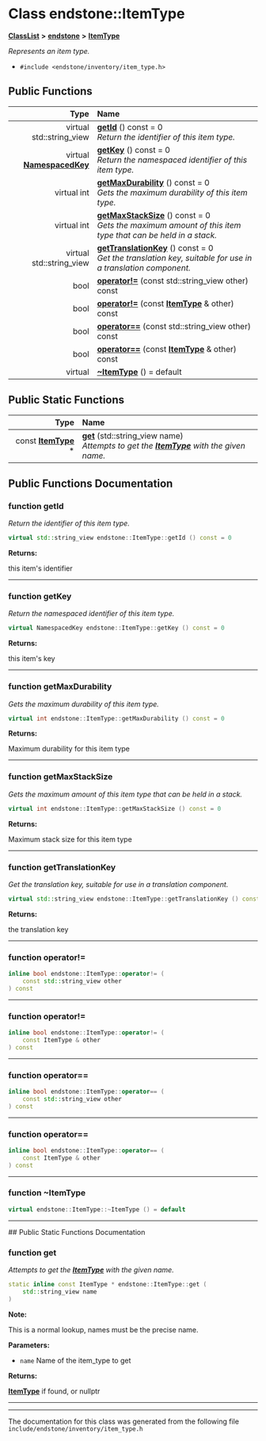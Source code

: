 

# Class endstone::ItemType



[**ClassList**](annotated.md) **>** [**endstone**](namespaceendstone.md) **>** [**ItemType**](classendstone_1_1ItemType.md)



_Represents an item type._ 

* `#include <endstone/inventory/item_type.h>`





































## Public Functions

| Type | Name |
| ---: | :--- |
| virtual std::string\_view | [**getId**](#function-getid) () const = 0<br>_Return the identifier of this item type._  |
| virtual [**NamespacedKey**](classendstone_1_1NamespacedKey.md) | [**getKey**](#function-getkey) () const = 0<br>_Return the namespaced identifier of this item type._  |
| virtual int | [**getMaxDurability**](#function-getmaxdurability) () const = 0<br>_Gets the maximum durability of this item type._  |
| virtual int | [**getMaxStackSize**](#function-getmaxstacksize) () const = 0<br>_Gets the maximum amount of this item type that can be held in a stack._  |
| virtual std::string\_view | [**getTranslationKey**](#function-gettranslationkey) () const = 0<br>_Get the translation key, suitable for use in a translation component._  |
|  bool | [**operator!=**](#function-operator) (const std::string\_view other) const<br> |
|  bool | [**operator!=**](#function-operator_1) (const [**ItemType**](classendstone_1_1ItemType.md) & other) const<br> |
|  bool | [**operator==**](#function-operator_2) (const std::string\_view other) const<br> |
|  bool | [**operator==**](#function-operator_3) (const [**ItemType**](classendstone_1_1ItemType.md) & other) const<br> |
| virtual  | [**~ItemType**](#function-itemtype) () = default<br> |


## Public Static Functions

| Type | Name |
| ---: | :--- |
|  const [**ItemType**](classendstone_1_1ItemType.md) \* | [**get**](#function-get) (std::string\_view name) <br>_Attempts to get the_ [_**ItemType**_](classendstone_1_1ItemType.md) _with the given name._ |


























## Public Functions Documentation




### function getId 

_Return the identifier of this item type._ 
```C++
virtual std::string_view endstone::ItemType::getId () const = 0
```





**Returns:**

this item's identifier 





        

<hr>



### function getKey 

_Return the namespaced identifier of this item type._ 
```C++
virtual NamespacedKey endstone::ItemType::getKey () const = 0
```





**Returns:**

this item's key 





        

<hr>



### function getMaxDurability 

_Gets the maximum durability of this item type._ 
```C++
virtual int endstone::ItemType::getMaxDurability () const = 0
```





**Returns:**

Maximum durability for this item type 





        

<hr>



### function getMaxStackSize 

_Gets the maximum amount of this item type that can be held in a stack._ 
```C++
virtual int endstone::ItemType::getMaxStackSize () const = 0
```





**Returns:**

Maximum stack size for this item type 





        

<hr>



### function getTranslationKey 

_Get the translation key, suitable for use in a translation component._ 
```C++
virtual std::string_view endstone::ItemType::getTranslationKey () const = 0
```





**Returns:**

the translation key 





        

<hr>



### function operator!= 

```C++
inline bool endstone::ItemType::operator!= (
    const std::string_view other
) const
```




<hr>



### function operator!= 

```C++
inline bool endstone::ItemType::operator!= (
    const ItemType & other
) const
```




<hr>



### function operator== 

```C++
inline bool endstone::ItemType::operator== (
    const std::string_view other
) const
```




<hr>



### function operator== 

```C++
inline bool endstone::ItemType::operator== (
    const ItemType & other
) const
```




<hr>



### function ~ItemType 

```C++
virtual endstone::ItemType::~ItemType () = default
```




<hr>
## Public Static Functions Documentation




### function get 

_Attempts to get the_ [_**ItemType**_](classendstone_1_1ItemType.md) _with the given name._
```C++
static inline const ItemType * endstone::ItemType::get (
    std::string_view name
) 
```





**Note:**

This is a normal lookup, names must be the precise name.




**Parameters:**


* `name` Name of the item\_type to get



**Returns:**

[**ItemType**](classendstone_1_1ItemType.md) if found, or nullptr 





        

<hr>

------------------------------
The documentation for this class was generated from the following file `include/endstone/inventory/item_type.h`

